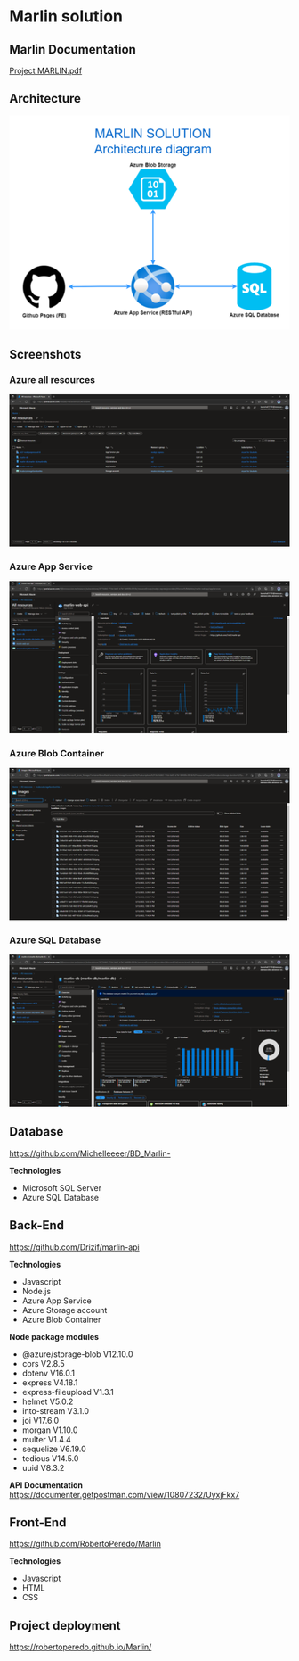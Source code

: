 ﻿# Marlin solution

## Marlin Documentation
[Project MARLIN.pdf](https://github.com/Drizif/marlin-solution/files/8701577/Project.MARLIN.pdf)


## Architecture
<img src="/docs/diagrams/architecture_diagram.drawio.png" alt="Architecture diagram"/>


## Screenshots
### Azure all resources
<img src="/docs/screenshots/azure_all_resources.png" alt="All resources"/>

### Azure App Service
<img src="/docs/screenshots/azure_app_service_api.png" alt="App Service"/>

### Azure Blob Container
<img src="/docs/screenshots/azure_blob_container.png" alt="Blob Container"/>

### Azure SQL Database
<img src="/docs/screenshots/azure_sql_database.png" alt="SQL Database"/>


## Database
https://github.com/Michelleeeer/BD_Marlin-

**Technologies**
* Microsoft SQL Server
* Azure SQL Database

## Back-End
https://github.com/Drizif/marlin-api

**Technologies**
* Javascript
* Node.js
* Azure App Service
* Azure Storage account
* Azure Blob Container

**Node package modules**
* @azure/storage-blob V12.10.0
* cors V2.8.5
* dotenv V16.0.1
* express V4.18.1
* express-fileupload V1.3.1
* helmet V5.0.2
* into-stream V3.1.0
* joi V17.6.0
* morgan V1.10.0
* multer V1.4.4
* sequelize V6.19.0
* tedious V14.5.0
* uuid V8.3.2


**API Documentation**
https://documenter.getpostman.com/view/10807232/UyxjFkx7


## Front-End
https://github.com/RobertoPeredo/Marlin

**Technologies**
* Javascript
* HTML
* CSS


## Project deployment
https://robertoperedo.github.io/Marlin/
